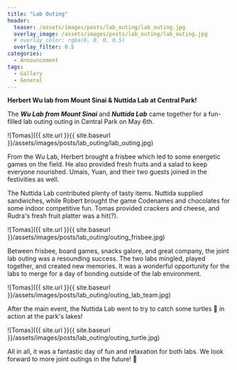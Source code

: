 ```yaml
---
title: "Lab Outing"
header:
  teaser: /assets/images/posts/lab_outing/lab_outing.jpg
  overlay_image: /assets/images/posts/lab_outing/lab_outing.jpg
  # overlay_color: rgba(0, 0, 0, 0.5)
  overlay_filter: 0.5
categories:
  - Announcement
tags:
  - Gallery
  - General
---
```


**Herbert Wu lab from Mount Sinai & Nuttida Lab at Central Park!** 

The ***Wu Lab from Mount Sinai*** and ***Nuttida Lab*** came together for a fun-filled lab outing outing in Central Park on May 6th.

![Tomas]({{ site.url }}{{ site.baseurl }}/assets/images/posts/lab_outing/lab_outing.jpg)

From the Wu Lab, Herbert brought a frisbee which led to some energetic games on the field. He also provided fresh fruits and a salad to keep everyone nourished. Umais, Yuan, and their two guests joined in the festivities as well.

The Nuttida Lab contributed plenty of tasty items. Nuttida supplied sandwiches, while Robert brought the game Codenames and chocolates for some indoor competitive fun. Tomas provided crackers and cheese, and Rudra's fresh fruit platter was a hit(?).

![Tomas]({{ site.url }}{{ site.baseurl }}/assets/images/posts/lab_outing/outing_frisbee.jpg)

Between frisbee, board games, snacks galore, and great company, the joint lab outing was a resounding success. The two labs mingled, played together, and created new memories. It was a wonderful opportunity for the labs to merge for a day of bonding outside of the lab environment.

![Tomas]({{ site.url }}{{ site.baseurl }}/assets/images/posts/lab_outing/outing_lab_team.jpg)

After the main event, the Nuttida Lab went to try to catch some turtles 🐢 in action at the park's lakes! 

![Tomas]({{ site.url }}{{ site.baseurl }}/assets/images/posts/lab_outing/outing_turtle.jpg)

All in all, it was a fantastic day of fun and relaxation for both labs. We look forward to more joint outings in the future! 🎉
